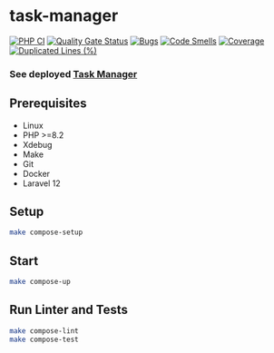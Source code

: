 # task-manager

[![PHP CI](https://github.com/behindthep/task-manager/actions/workflows/phpci.yml/badge.svg)](https://github.com/behindthep/task-manager/actions)
[![Quality Gate Status](https://sonarcloud.io/api/project_badges/measure?project=behindthep_task-manager&metric=alert_status)](https://sonarcloud.io/summary/new_code?id=behindthep_task-manager)
[![Bugs](https://sonarcloud.io/api/project_badges/measure?project=behindthep_task-manager&metric=bugs)](https://sonarcloud.io/summary/new_code?id=behindthep_task-manager)
[![Code Smells](https://sonarcloud.io/api/project_badges/measure?project=behindthep_task-manager&metric=code_smells)](https://sonarcloud.io/summary/new_code?id=behindthep_task-manager)
[![Coverage](https://sonarcloud.io/api/project_badges/measure?project=behindthep_task-manager&metric=coverage)](https://sonarcloud.io/summary/new_code?id=behindthep_task-manager)
[![Duplicated Lines (%)](https://sonarcloud.io/api/project_badges/measure?project=behindthep_task-manager&metric=duplicated_lines_density)](https://sonarcloud.io/summary/new_code?id=behindthep_task-manager)

### See deployed [Task Manager](https://laravel-project-wnty.onrender.com)

## Prerequisites

* Linux
* PHP >=8.2
* Xdebug
* Make
* Git
* Docker
* Laravel 12

## Setup

```bash
make compose-setup
```

## Start

```bash
make compose-up
```

## Run Linter and Tests

```bash
make compose-lint
make compose-test
```
